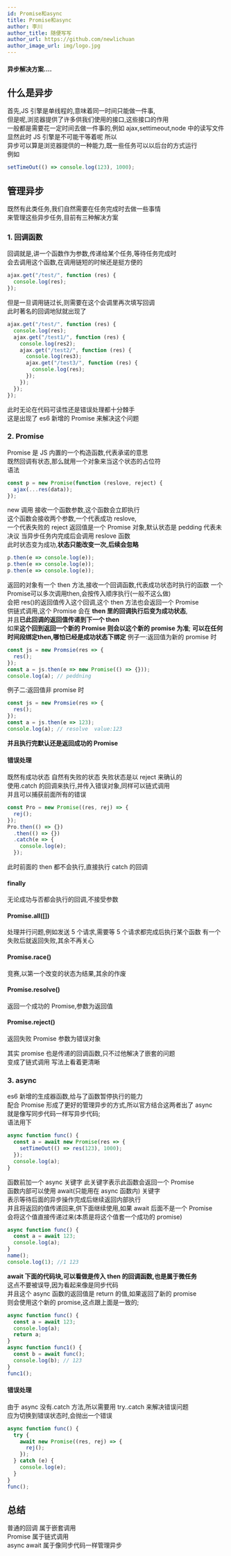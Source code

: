```yaml
---
id: Promise和async
title: Promise和async
author: 李川
author_title: 随便写写
author_url: https://github.com/newlichuan
author_image_url: img/logo.jpg
---
```


#### 异步解决方案....

<!--truncate-->

## 什么是异步

首先,JS 引擎是单线程的,意味着同一时间只能做一件事,  
但是呢,浏览器提供了许多供我们使用的接口,这些接口的作用  
一般都是需要花一定时间去做一件事的,例如 ajax,settimeout,node 中的读写文件  
显然此时 JS 引擎是不可能干等着呢 所以  
 异步可以算是浏览器提供的一种能力,既一些任务可以以后台的方式运行  
例如

```js
setTimeOut(() => console.log(123), 1000);
```

## 管理异步

既然有此类任务,我们自然需要在任务完成时去做一些事情  
来管理这些异步任务,目前有三种解决方案

### 1. 回调函数

回调就是,讲一个函数作为参数,传递给某个任务,等待任务完成时  
会去调用这个函数,在调用链短的时候还是挺方便的

```js
ajax.get("/test/", function (res) {
  console.log(res);
});
```

但是一旦调用链过长,则需要在这个会调里再次填写回调  
此时著名的回调地狱就出现了

```js
ajax.get("/test/", function (res) {
  console.log(res);
  ajax.get("/test1/", function (res) {
    console.log(res2);
    ajax.get("/test2/", function (res) {
      console.log(res3);
      ajax.get("/test3/", function (res) {
        console.log(res);
      });
    });
  });
});
```

此时无论在代码可读性还是错误处理都十分棘手  
这是出现了 es6 新增的 Promise 来解决这个问题

### 2. Promise

Promise 是 JS 内置的一个构造函数,代表承诺的意思  
既然回调有状态,那么就用一个对象来当这个状态的占位符  
 语法

```js
const p = new Promise(function (reslove, reject) {
  ajax(...res(data));
});
```

new 调用 接收一个函数参数,这个函数会立即执行  
这个函数会接收两个参数,一个代表成功 reslove,  
一个代表失败的 reject
返回值是一个 Promise 对象,默认状态是 pedding
代表未决议 当异步任务内完成后会调用 reslove 函数  
此时状态变为成功,**状态只能改变一次,后续会忽略**

```js
p.then(e => console.log(e));
p.then(e => console.log(e));
p.then(e => console.log(e));
```

返回的对象有一个 then 方法,接收一个回调函数,代表成功状态时执行的函数
一个Promise可以多次调用then,会按传入顺序执行(一般不这么做)  
会把 res()的返回值传入这个回调,这个 then 方法也会返回一个 Promise  
供链式调用,这个 Promise 会在 **then 里的回调执行后变为成功状态**,  
并且**已此回调的返回值传递到下一个 then**  
如果**这个回到返回一个新的 Promise 则会以这个新的 promise 为准**;
**可以在任何时间段绑定then,哪怕已经是成功状态下绑定**
例子一:返回值为新的 promise 时

```js
const js = new Promsie(res => {
  res();
});
const a = js.then(e => new Promise(() => {}));
console.log(a); // peddning
```

例子二:返回值非 promise 时

```js
const js = new Promsie(res => {
  res();
});
const a = js.then(e => 123);
console.log(a); // resolve  value:123
```

**并且执行完默认还是返回成功的 Promise**

#### 错误处理

既然有成功状态 自然有失败的状态 失败状态是以 reject 来确认的  
使用.catch 的回调来执行,并传入错误对象,同样可以链式调用  
并且可以捕获前面所有的错误

```js
const Pro = new Promise((res, rej) => {
  rej();
});
Pro.then(() => {})
  .then(() => {})
  .catch(e => {
    console.log(e);
  });
```

此时前面的 then 都不会执行,直接执行 catch 的回调

#### finally

无论成功与否都会执行的回调,不接受参数

#### Promise.all([])

处理并行问题,例如发送 5 个请求,需要等 5 个请求都完成后执行某个函数
有一个失败后就返回失败,其余不再关心

#### Promise.race()

竞赛,以第一个改变的状态为结果,其余的作废

#### Promise.resolve()

返回一个成功的 Promise,参数为返回值

#### Promise.reject()

返回失败 Promise 参数为错误对象

其实 promise 也是传递的回调函数,只不过他解决了嵌套的问题  
变成了链式调用 写法上看着更清晰

### 3. async

es6 新增的生成器函数,给与了函数暂停执行的能力  
配合 Promise 形成了更好的管理异步的方式,所以官方结合这两者出了 async  
就是像写同步代码一样写异步代码;  
语法用下

```js
async function func() {
  const a = await new Promise(res => {
    setTimeOut(() => res(123), 1000);
  });
  console.log(a);
}
```

函数前加一个 async 关键字 此关键字表示此函数会返回一个 Promise  
函数内部可以使用 await(只能用在 async 函数内) 关键字  
表示等待后面的异步操作完成后继续返回内部执行  
并且将返回的值传递回来,供下面继续使用,如果 await 后面不是一个 Promise  
会将这个值直接传递过来(本质是将这个值套一个成功的 promise)

```js
async function func() {
  const a = await 123;
  console.log(a);
}
name();
console.log(1); //1 123
```

**await 下面的代码块,可以看做是传入 then 的回调函数,也是属于微任务**  
这点不要被误导,因为看起来像是同步代码  
并且这个 async 函数的返回值是 return 的值,如果返回了新的 promise  
则会使用这个新的 promise,这点跟上面是一致的;

```js
async function func() {
  const a = await 123;
  console.log(a);
  return a;
}
async function func1() {
  const b = await func();
  console.log(b); // 123
}
func1();
```

#### 错误处理

由于 async 没有.catch 方法,所以需要用 try..catch 来解决错误问题  
应为切换到错误状态时,会抛出一个错误

```js
async function func() {
  try {
    await new Promise((res, rej) => {
      rej();
    });
  } catch (e) {
    console.log(e);
  }
}
func();
```

## 总结

普通的回调 属于嵌套调用  
Promise 属于链式调用  
async await 属于像同步代码一样管理异步
